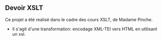 ## Devoir XSLT

Ce projet a été realisé dans le cadre des cours XSLT, de Madame Pinche.
- Il s'agit d'une transformation: encodage XML-TEI vers HTML en utilisant un xsl.













